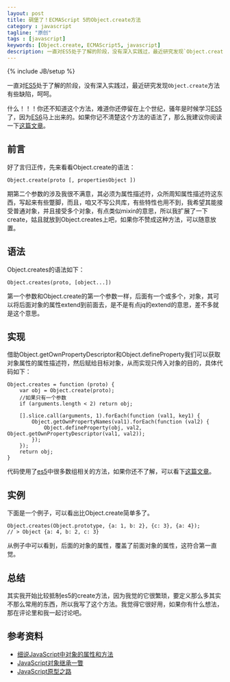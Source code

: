 ```yaml
---
layout: post
title: 碉堡了！ECMAScript 5的Object.create方法
category : javascript
tagline: "原创"
tags : [javascript]
keywords: [Object.create, ECMAScript5, javascript]
description: 一直对ES5处于了解的阶段，没有深入实践过，最近研究发现`Object.create`方法有些缺陷，呵呵。
---
```

{% include JB/setup %}

一直对[ES5][1]处于了解的阶段，没有深入实践过，最近研究发现`Object.create`方法有些缺陷，呵呵。

什么！！！你还不知道这个方法，难道你还停留在上个世纪，骚年是时候学习[ES5][1]了，因为[ES6][1]马上出来的。如果你记不清楚这个方法的语法了，那么我建议你阅读一下[这篇文章](http://yanhaijing.com/javascript/2015/05/08/member-of-object/)。

## 前言
好了言归正传，先来看看Object.create的语法：

	Object.create(proto [, propertiesObject ])

期第二个参数的涉及我很不满意，其必须为属性描述符，众所周知属性描述符这东西，写起来有些蹩脚，而且，咱又不写公共库，有些特性也用不到，我希望其能接受普通对象，并且接受多个对象，有点类似mixin的意思，所以我扩展了一下create，姑且就放到Object.creates上吧，如果你不赞成这种方法，可以随意放置。

## 语法
Object.creates的语法如下：

	Object.creates(proto, [object...])

第一个参数和Object.create的第一个参数一样，后面有一个或多个，对象，其可以将后面对象的属性extend到前面去，是不是有点jq的extend的意思，差不多就是这个意思。

## 实现
借助Object.getOwnPropertyDescriptor和Object.defineProperty我们可以获取对象属性的属性描述符，然后赋给目标对象，从而实现只传入对象的目的，具体代码如下：

	Object.creates = function (proto) {
        var obj = Object.create(proto);
        //如果只有一个参数
        if (arguments.length < 2) return obj;
		
        [].slice.call(arguments, 1).forEach(function (val1, key1) {
            Object.getOwnPropertyNames(val1).forEach(function (val2) {
                Object.defineProperty(obj, val2, Object.getOwnPropertyDescriptor(val1, val2));
            });
        });
        return obj;
    }

代码使用了[es5][1]中很多数组相关的方法，如果你还不了解，可以看下[这篇文章](http://yanhaijing.com/javascript/2014/01/17/fun-with-javascript-native-array-functions/)。

## 实例
下面是一个例子，可以看出比Object.create简单多了。

	Object.creates(Object.prototype, {a: 1, b: 2}, {c: 3}, {a: 4});
	// > Object {a: 4, b: 2, c: 3}

从例子中可以看到，后面的对象的属性，覆盖了前面对象的属性，这符合第一直觉。

## 总结
其实我开始比较抵制es5的create方法，因为我觉的它很繁琐，要定义那么多其实不那么常用的东西，所以我写了这个方法。我觉得它很好用，如果你有什么想法，那在评论里和我一起讨论吧。

## 参考资料
- [细说JavaScript中对象的属性和方法](http://yanhaijing.com/javascript/2015/05/08/member-of-object/)
- [JavaScript对象继承一瞥](http://yanhaijing.com/javascript/2014/11/09/object-inherit-of-js)
- [JavaScript原型之路](http://yanhaijing.com/javascript/2014/07/18/javascript-prototype)

[1]: http://yanhaijing.com/es5/ "es5"
